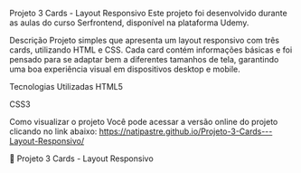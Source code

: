 Projeto 3 Cards - Layout Responsivo
Este projeto foi desenvolvido durante as aulas do curso Serfrontend, disponível na plataforma Udemy.

Descrição
Projeto simples que apresenta um layout responsivo com três cards, utilizando HTML e CSS. Cada card contém informações básicas e foi pensado para se adaptar bem a diferentes tamanhos de tela, garantindo uma boa experiência visual em dispositivos desktop e mobile.

Tecnologias Utilizadas
HTML5

CSS3

Como visualizar o projeto
Você pode acessar a versão online do projeto clicando no link abaixo: 
https://natipastre.github.io/Projeto-3-Cards---Layout-Responsivo/

🔗 Projeto 3 Cards - Layout Responsivo
